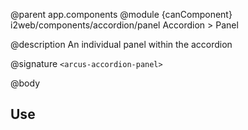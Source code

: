 @parent app.components
@module {canComponent} i2web/components/accordion/panel Accordion > Panel

@description An individual panel within the accordion

@signature `<arcus-accordion-panel>`

@body

## Use

